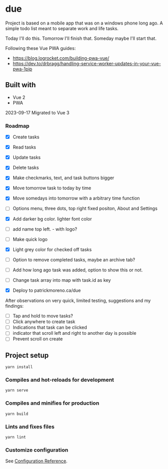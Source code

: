 # due

Project is based on a mobile app that was on a windows phone long ago. A simple todo list meant to separate work and life tasks.

Today I'll do this.
Tomorrow I'll finish that.
Someday maybe I'll start that.

Following these Vue PWA guides:
- https://blog.logrocket.com/building-pwa-vue/
- https://dev.to/drbragg/handling-service-worker-updates-in-your-vue-pwa-1pip

## Built with

- Vue 2
- PWA

2023-09-17 Migrated to Vue 3

### Roadmap

- [x] Create tasks
- [x] Read tasks
- [x] Update tasks
- [x] Delete tasks
- [x] Make checkmarks, text, and task buttons bigger
- [x] Move tomorrow task to today by time
- [x] Move somedays into tomorrow with a arbitrary time function
- [ ] Options menu, three dots, top right fixed positon, About and Settings
- [x] Add darker bg color. lighter font color
- [ ] add name top left. - with logo?
- [ ] Make quick logo
- [x] Light grey color for checked off tasks
- [ ] Option to remove completed tasks, maybe an archive tab?
- [ ] Add how long ago task was added, option to show this or not.
- [ ] Change task array into map with task.id as key 

- [x] Deploy to patrickmoreno.ca/due

After observations on very quick, limited testing, suggestions and my findings:
- [ ] Tap and hold to move tasks?
- [ ] Click anywhere to create task
- [ ] Indications that task can be clicked
- [ ] indicator that scroll left and right to another day is possible
- [ ] Prevent scroll on create

## Project setup
```
yarn install
```

### Compiles and hot-reloads for development
```
yarn serve
```

### Compiles and minifies for production
```
yarn build
```

### Lints and fixes files
```
yarn lint
```

### Customize configuration
See [Configuration Reference](https://cli.vuejs.org/config/).
